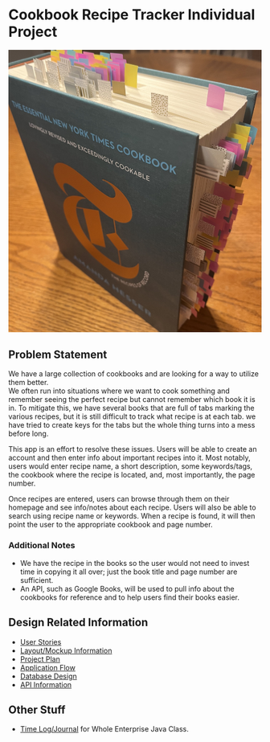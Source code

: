 # Cookbook Recipe Tracker Individual Project

![Cookbook with a lot of tabs](DesignDocuments/LayoutPictures/CookbookChaos.jpg)

## Problem Statement
We have a large collection of cookbooks and are looking for a way to utilize them better.  
We often run into situations where we want to cook something and remember seeing the 
perfect recipe but cannot remember which book it is in.  To mitigate this, we have several 
books that are full of tabs marking the various recipes, but it is still difficult to track 
what recipe is at each tab.  we have tried to create keys for the tabs but the whole thing 
turns into a mess before long.

This app is an effort to resolve these issues.  Users will be able to create an account and 
then enter info about important recipes into it.  Most notably, users would enter recipe 
name, a short description, some keywords/tags, the cookbook where the recipe is located, 
and, most importantly, the page number.

Once recipes are entered, users can browse through them on their homepage and see 
info/notes about each recipe.  Users will also be able to search using recipe name or 
keywords.  When a recipe is found, it will then point the user to the appropriate cookbook 
and page number.

### Additional Notes
* We have the recipe in the books so the user would not need to invest time in copying it 
all over; just the book title and page number are sufficient.
* An API, such as Google Books, will be used to pull info about the cookbooks for reference 
and to help users find their books easier.

## Design Related Information
* [User Stories](DesignDocuments/userStories.md)
* [Layout/Mockup Information](DesignDocuments/layoutInformation.md)
* [Project Plan](DesignDocuments/projectPlan.md)
* [Application Flow](DesignDocuments/applicationFlow.md)
* [Database Design](DesignDocuments/databaseDesign.md)
* [API Information](DesignDocuments/apiInfo.md)

## Other Stuff
* [Time Log/Journal](journal.md) for Whole Enterprise Java Class.
